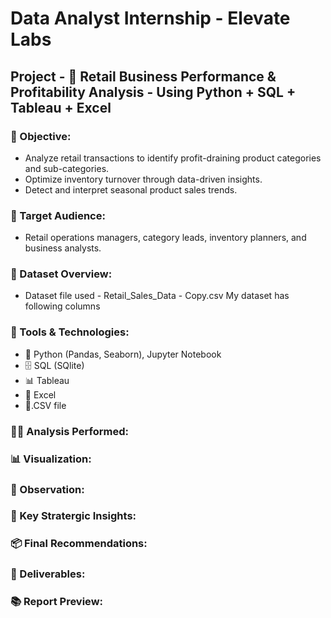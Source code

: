 # **Data Analyst Internship - Elevate Labs**
## **Project - 🛒 Retail Business Performance & Profitability Analysis** - Using Python + SQL + Tableau + Excel
### 🧭 Objective:
- Analyze retail transactions to identify profit-draining product categories and sub-categories.
- Optimize inventory turnover through data-driven insights.
- Detect and interpret seasonal product sales trends.
### 🤝 Target Audience: 
- Retail operations managers, category leads, inventory planners, and business analysts.
### 📂 Dataset Overview:
- Dataset file used - Retail_Sales_Data - Copy.csv
My dataset has following columns
### 🧰 Tools & Technologies:
- 🐍 Python (Pandas, Seaborn), Jupyter Notebook
- 🗄️ SQL (SQlite)
- 📊 Tableau
- 📗 Excel
- 📄.CSV file
### 🧑‍💻 Analysis Performed:
### 📊 Visualization:
### 🔎 Observation:
### 🧠 Key Stratergic Insights:
### 📦 Final Recommendations:
### 🧾 Deliverables:
### 📚 Report Preview:
